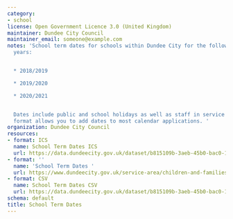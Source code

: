 ```yaml
---
category:
- school
license: Open Government Licence 3.0 (United Kingdom)
maintainer: Dundee City Council
maintainer_email: someone@example.com
notes: 'School term dates for schools within Dundee City for the following academic
  years:


  * 2018/2019

  * 2019/2020

  * 2020/2021


  Dates include public and school holidays as well as staff in service days. iCalendar
  format allows you to add dates to most calendar applications. '
organization: Dundee City Council
resources:
- format: ICS
  name: School Term Dates ICS
  url: https://data.dundeecity.gov.uk/dataset/b815109b-3aeb-45b0-bac0-1cdbcd36e295/resource/5740679d-4677-4461-a2f8-1dc36266e84f/download/school-terms-dates_-dundee-city.ics
- format: ''
  name: 'School Term Dates '
  url: https://www.dundeecity.gov.uk/service-area/children-and-families-service/education/school-term-dates
- format: CSV
  name: School Term Dates CSV
  url: https://data.dundeecity.gov.uk/dataset/b815109b-3aeb-45b0-bac0-1cdbcd36e295/resource/d8bb8a15-8293-4b86-8b83-e9e849d4fd9c/download/school-term-dates-csv.csv
schema: default
title: School Term Dates
---
```

